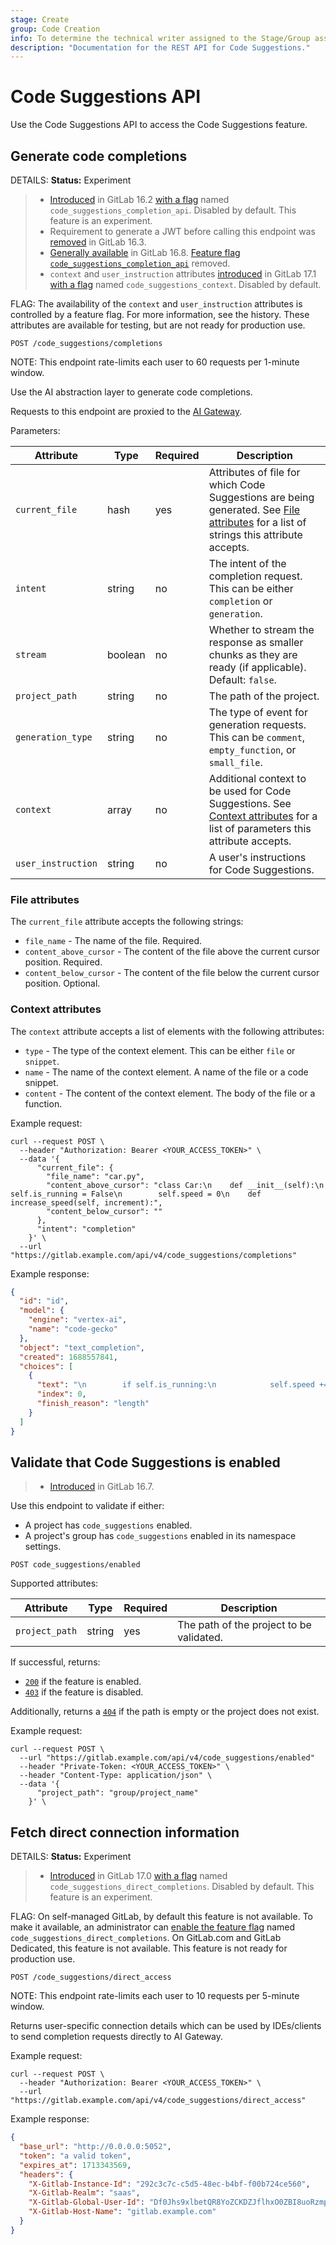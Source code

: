 ```yaml
---
stage: Create
group: Code Creation
info: To determine the technical writer assigned to the Stage/Group associated with this page, see https://handbook.gitlab.com/handbook/product/ux/technical-writing/#assignments
description: "Documentation for the REST API for Code Suggestions."
---
```


# Code Suggestions API

Use the Code Suggestions API to access the Code Suggestions feature.

## Generate code completions

DETAILS:
**Status:** Experiment

> - [Introduced](https://gitlab.com/gitlab-org/gitlab/-/issues/415581) in GitLab 16.2 [with a flag](../administration/feature_flags.md) named `code_suggestions_completion_api`. Disabled by default. This feature is an experiment.
> - Requirement to generate a JWT before calling this endpoint was [removed](https://gitlab.com/gitlab-org/gitlab/-/merge_requests/127863) in GitLab 16.3.
> - [Generally available](https://gitlab.com/gitlab-org/gitlab/-/issues/416371) in GitLab 16.8. [Feature flag `code_suggestions_completion_api`](https://gitlab.com/gitlab-org/gitlab/-/merge_requests/138174) removed.
> - `context` and `user_instruction` attributes [introduced](https://gitlab.com/gitlab-org/gitlab/-/issues/462750) in GitLab 17.1 [with a flag](../administration/feature_flags.md) named `code_suggestions_context`. Disabled by default.

FLAG:
The availability of the `context` and `user_instruction` attributes is controlled by a feature flag.
For more information, see the history.
These attributes are available for testing, but are not ready for production use.

```plaintext
POST /code_suggestions/completions
```

NOTE:
This endpoint rate-limits each user to 60 requests per 1-minute window.

Use the AI abstraction layer to generate code completions.

Requests to this endpoint are proxied to the
[AI Gateway](https://gitlab.com/gitlab-org/modelops/applied-ml/code-suggestions/ai-assist/-/blob/main/docs/api.md).

Parameters:

| Attribute          | Type    | Required | Description |
|--------------------|---------|----------|-------------|
| `current_file`     | hash    | yes      | Attributes of file for which Code Suggestions are being generated. See [File attributes](#file-attributes) for a list of strings this attribute accepts. |
| `intent`           | string  | no       | The intent of the completion request. This can be either `completion` or `generation`. |
| `stream`           | boolean | no       | Whether to stream the response as smaller chunks as they are ready (if applicable). Default: `false`. |
| `project_path`     | string  | no       | The path of the project. |
| `generation_type`  | string  | no       | The type of event for generation requests. This can be `comment`, `empty_function`, or `small_file`. |
| `context`          | array   | no       | Additional context to be used for Code Suggestions. See [Context attributes](#context-attributes) for a list of parameters this attribute accepts. |
| `user_instruction` | string  | no       | A user's instructions for Code Suggestions. |

### File attributes

The `current_file` attribute accepts the following strings:

- `file_name` - The name of the file. Required.
- `content_above_cursor` - The content of the file above the current cursor position. Required.
- `content_below_cursor` - The content of the file below the current cursor position. Optional.

### Context attributes

The `context` attribute accepts a list of elements with the following attributes:

- `type` - The type of the context element. This can be either `file` or `snippet`.
- `name` - The name of the context element. A name of the file or a code snippet.
- `content` - The content of the context element. The body of the file or a function.

Example request:

```shell
curl --request POST \
  --header "Authorization: Bearer <YOUR_ACCESS_TOKEN>" \
  --data '{
      "current_file": {
        "file_name": "car.py",
        "content_above_cursor": "class Car:\n    def __init__(self):\n        self.is_running = False\n        self.speed = 0\n    def increase_speed(self, increment):",
        "content_below_cursor": ""
      },
      "intent": "completion"
    }' \
  --url "https://gitlab.example.com/api/v4/code_suggestions/completions"
```

Example response:

```json
{
  "id": "id",
  "model": {
    "engine": "vertex-ai",
    "name": "code-gecko"
  },
  "object": "text_completion",
  "created": 1688557841,
  "choices": [
    {
      "text": "\n        if self.is_running:\n            self.speed += increment\n            print(\"The car's speed is now",
      "index": 0,
      "finish_reason": "length"
    }
  ]
}
```

## Validate that Code Suggestions is enabled

> - [Introduced](https://gitlab.com/gitlab-org/gitlab/-/merge_requests/138814) in GitLab 16.7.

Use this endpoint to validate if either:

- A project has `code_suggestions` enabled.
- A project's group has `code_suggestions` enabled in its namespace settings.

```plaintext
POST code_suggestions/enabled
```

Supported attributes:

| Attribute         | Type    | Required | Description |
| ----------------- | ------- | -------- | ----------- |
| `project_path`    | string  | yes      | The path of the project to be validated. |

If successful, returns:

- [`200`](rest/index.md#status-codes) if the feature is enabled.
- [`403`](rest/index.md#status-codes) if the feature is disabled.

Additionally, returns a [`404`](rest/index.md#status-codes) if the path is empty or the project does not exist.

Example request:

```shell
curl --request POST \
  --url "https://gitlab.example.com/api/v4/code_suggestions/enabled"
  --header "Private-Token: <YOUR_ACCESS_TOKEN>" \
  --header "Content-Type: application/json" \
  --data '{
      "project_path": "group/project_name"
    }' \

```

## Fetch direct connection information

DETAILS:
**Status:** Experiment

> - [Introduced](https://gitlab.com/gitlab-org/gitlab/-/issues/452044) in GitLab 17.0 [with a flag](../administration/feature_flags.md) named `code_suggestions_direct_completions`. Disabled by default. This feature is an experiment.

FLAG:
On self-managed GitLab, by default this feature is not available. To make it available, an administrator can [enable the feature flag](../administration/feature_flags.md) named `code_suggestions_direct_completions`.
On GitLab.com and GitLab Dedicated, this feature is not available.
This feature is not ready for production use.

```plaintext
POST /code_suggestions/direct_access
```

NOTE:
This endpoint rate-limits each user to 10 requests per 5-minute window.

Returns user-specific connection details which can be used by IDEs/clients to send completion requests directly to AI Gateway.

Example request:

```shell
curl --request POST \
  --header "Authorization: Bearer <YOUR_ACCESS_TOKEN>" \
  --url "https://gitlab.example.com/api/v4/code_suggestions/direct_access"
```

Example response:

```json
{
  "base_url": "http://0.0.0.0:5052",
  "token": "a valid token",
  "expires_at": 1713343569,
  "headers": {
    "X-Gitlab-Instance-Id": "292c3c7c-c5d5-48ec-b4bf-f00b724ce560",
    "X-Gitlab-Realm": "saas",
    "X-Gitlab-Global-User-Id": "Df0Jhs9xlbetQR8YoZCKDZJflhxO0ZBI8uoRzmpnd1w=",
    "X-Gitlab-Host-Name": "gitlab.example.com"
  }
}
```
